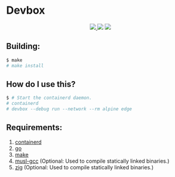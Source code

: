 # Devbox

<p align=center>
    <a href="https://builds.sr.ht/~shinyzenith/devbox/commits/master/arch.yml"><img src="https://builds.sr.ht/~shinyzenith/devbox/commits/master/arch.yml.svg"</a>
	<a href="https://github.com/shinyzenith/devbox/actions"><img src="https://github.com/shinyzenith/devbox/actions/workflows/ubuntu.yaml/badge.svg"></a>
    <a href="https://goreportcard.com/report/git.sr.ht/~shinyzenith/devbox"><img src="https://goreportcard.com/badge/git.sr.ht/~shinyzenith/devbox"></a>
</p>

## Building:

```bash
$ make
# make install
```

## How do I use this?
```bash
$ # Start the containerd daemon.
# containerd
# devbox --debug run --network --rm alpine edge
```

## Requirements:

1. [containerd](https://github.com/containerd/containerd)
1. [go](https://github.com/golang/go)
1. [make](https://git.savannah.gnu.org/cgit/make.git)
1. [musl-gcc](https://www.musl-libc.org/) (Optional: Used to compile statically linked binaries.)
1. [zig](https://github.com/ziglang/zig) (Optional: Used to compile statically linked binaries.)
